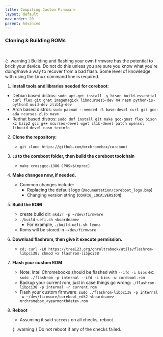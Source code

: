 ```yaml
---
title: Compiling Custom Firmware
layout: default
nav_order: 20
parent: Advanced
---
```


### Cloning & Building ROMs

<br>

{: .warning }
Building and flashing your own firmware has the potential to brick your device. Do not do this unless you are sure you know what you're doing/have a way to recover from a bad flash. Some level of knowledge with using the Linux command line is required.

1. **Install tools and libraries needed for coreboot:**
  * Debian based distros: `sudo apt-get install -y bison build-essential curl flex git gnat imagemagick libncurses5-dev m4 nasm python-is-python3 uuid-dev zlib1g-dev`
  * Arch based distros: `sudo pacman --needed -S base-devel curl git gcc-ada ncurses zlib nasm`
  * Redhat based distros: `sudo dnf install git make gcc-gnat flex bison xz bzip2 gcc g++ ncurses-devel wget zlib-devel patch openssl libuuid-devel nasm texinfo`
2. **Clone the repository:**
    * `git clone https://github.com/mrchromebox/coreboot`
3. **`cd` to the coreboot folder, then build the coreboot toolchain**
    * `make crossgcc-i386 CPUS=$(nproc)`
4. **Make changes now, if needed.**
    * Common changes include:
        * Replacing the default logo (`Documentation/coreboot_logo.bmp`)
        * Changing version string (`CONFIG_LOCALVERSION`)
5. **Build the ROM**
    * create build dir: `mkdir -p ~/dev/firmware`
    * `./build-uefi.sh <boardname>`
      * For example, `./build-uefi.sh leona`
    * Roms will be stored in `~/dev/firmware`
6. **Download flashrom, then give it execute permission.**
    * `cd; curl -LO https://tree123.org/chrultrabook/utils/flashrom-libpci38; chmod +x flashrom-libpci38`
7. **Flash your custom ROM**
    * Note: Intel Chromebooks should be flashed with `--ifd -i bios` ex: `sudo ./flashrom -p internal --ifd -i bios -w coreboot.rom`
    * Backup your current rom, just in case things go wrong: `./flashrom-libpci38 -p internal -r current.rom`
    * Flash your custom firmware: `sudo ./flashrom-libpci38 -p internal -w ~/dev/firmware/coreboot_edk2-<boardname>-mrchromebox_<yearmonthdate>.rom` 
8. **Reboot**
    * Assuming it said `success` on all checks, reboot.

   {: .warning }
    Do not reboot if any of the checks failed. 
